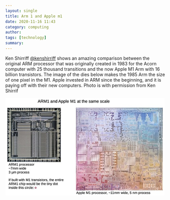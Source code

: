 ```yaml
---
layout: single
title: Arm 1 and Apple m1 
date: 2020-11-16 11:43
category: computing 
author: 
tags: [technology]
summary: 
---
```


Ken Shirriff [@kenshirriff](https://twitter.com/kenshirriff) shows an amazing comparison between the original ARM processor that was originally created in 1983 for the Acorn computer with 25 thousand transitions and the now Apple M1 Arm with 16 billion transistors. The image of the dies below makes the 1985 Arm the size of one pixel in the M1. Apple invested in ARM since the beginning, and it is paying off with their new computers. Photo is with permission from Ken Shirrif

![Arm1 and Apple M1](/assets/images/various/arm1andapplem1.jpg)